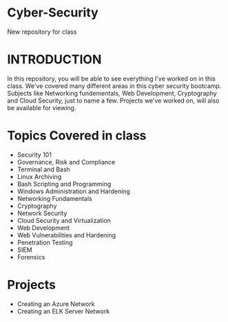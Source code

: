 # Cyber-Security
New repository for class

# INTRODUCTION
In this repository, you will be able to see everything I've worked on in this class. We've covered many different areas in this cyber security bootcamp. Subjects like Networking fundementals, Web Development, Cryptography and Cloud Security, just to name a few. Projects we've worked on, will also be available for viewing.

# Topics Covered in class
* Security 101
* Governance, Risk and Compliance
* Terminal and Bash 
* Linux Archiving
* Bash Scripting and Programming
* Windows Administration and Hardening
* Networking Fundamentals
* Cryptography
* Network Security
* Cloud Security and Virtualization
* Web Development 
* Web Vulnerabilities and Hardening
* Penetration Testing
* SIEM
* Forensics

# Projects
* Creating an Azure Network 
* Creating an ELK Server Network

